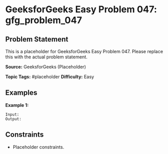 # GeeksforGeeks Easy Problem 047: gfg_problem_047

## Problem Statement

This is a placeholder for GeeksforGeeks Easy Problem 047.
Please replace this with the actual problem statement.

**Source:** GeeksforGeeks (Placeholder)

**Topic Tags:** #placeholder
**Difficulty:** Easy

## Examples

**Example 1:**

```
Input:
Output:
```

## Constraints

- Placeholder constraints.
